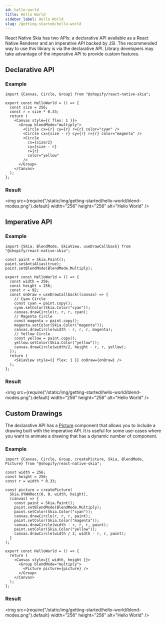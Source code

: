 ```yaml
---
id: hello-world
title: Hello World
sidebar_label: Hello World
slug: /getting-started/hello-world
---
```


React Native Skia has two APIs: a declarative API available as a React Native Renderer and an imperative API backed by JSI.
The recommended way to use this library is via the declarative API.
Library developers may take advantage of the imperative API to provide custom features.

## Declarative API

### Example

```tsx twoslash
import {Canvas, Circle, Group} from "@shopify/react-native-skia";

export const HelloWorld = () => {
  const size = 256;
  const r = size * 0.33;
  return (
    <Canvas style={{ flex: 1 }}>
      <Group blendMode="multiply">
        <Circle cx={r} cy={r} r={r} color="cyan" />
        <Circle cx={size - r} cy={r} r={r} color="magenta" />
        <Circle
          cx={size/2}
          cy={size - r}
          r={r}
          color="yellow"
        />
      </Group>
    </Canvas>
  );
};
```

### Result

<img src={require("/static/img/getting-started/hello-world/blend-modes.png").default} width="256" height="256" alt="Hello World" />

## Imperative API

### Example

```tsx twoslash
import {Skia, BlendMode, SkiaView, useDrawCallback} from "@shopify/react-native-skia";

const paint = Skia.Paint();
paint.setAntiAlias(true);
paint.setBlendMode(BlendMode.Multiply);

export const HelloWorld = () => {
  const width = 256;
  const height = 256;
  const r = 92;
  const onDraw = useDrawCallback((canvas) => {
    // Cyan Circle
    const cyan = paint.copy();
    cyan.setColor(Skia.Color("cyan"));
    canvas.drawCircle(r, r, r, cyan);
    // Magenta Circle
    const magenta = paint.copy();
    magenta.setColor(Skia.Color("magenta"));
    canvas.drawCircle(width - r, r, r, magenta);
    // Yellow Circle
    const yellow = paint.copy();
    yellow.setColor(Skia.Color("yellow"));
    canvas.drawCircle(width/2, height - r, r, yellow);
  });
  return (
    <SkiaView style={{ flex: 1 }} onDraw={onDraw} />
  );
};
```

### Result

<img src={require("/static/img/getting-started/hello-world/blend-modes.png").default} width="256" height="256" alt="Hello World" />

## Custom Drawings

The declarative API has a [Picture](/docs/picture) component that allows you to include a drawing built with the imperative API.
It is useful for some use-cases where you want to animate a drawing that has a dynamic number of component.

### Example

```tsx twoslash
import {Canvas, Circle, Group, createPicture, Skia, BlendMode, Picture} from "@shopify/react-native-skia";

const width = 256;
const height = 256;
const r = width * 0.33;

const picture = createPicture(
  Skia.XYWHRect(0, 0, width, height),
  (canvas) => {
    const paint = Skia.Paint();
    paint.setBlendMode(BlendMode.Multiply);
    paint.setColor(Skia.Color("cyan"));
    canvas.drawCircle(r, r, r, paint);
    paint.setColor(Skia.Color("magenta"));
    canvas.drawCircle(width - r, r, r, paint);
    paint.setColor(Skia.Color("yellow"));
    canvas.drawCircle(width / 2, width - r, r, paint);
  }
);

export const HelloWorld = () => {
  return (
    <Canvas style={{ width, height }}>
      <Group blendMode="multiply">
        <Picture picture={picture} />
      </Group>
    </Canvas>
  );
};
```

### Result

<img src={require("/static/img/getting-started/hello-world/blend-modes.png").default} width="256" height="256" alt="Hello World" />